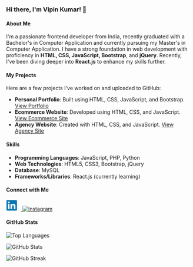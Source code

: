 ### Hi there, I'm Vipin Kumar! 👋

#### About Me

I'm a passionate frontend developer from India, recently graduated with a Bachelor's in Computer Application and currently pursuing my Master's in Computer Application. I have a strong foundation in web development with proficiency in **HTML, CSS, JavaScript, Bootstrap**, and **jQuery**. Recently, I've been diving deeper into **React.js** to enhance my skills further.

#### My Projects

Here are a few projects I've worked on and uploaded to GitHub:

- **Personal Portfolio**: Built using HTML, CSS, JavaScript, and Bootstrap. [View Portfolio](https://vipinkumar-70.github.io/Web-Portfolio/)
- **Ecommerce Website**: Developed using HTML, CSS, and JavaScript. [View Ecommerce Site](https://vipinstylehub.netlify.com/)
- **Agency Website**: Created with HTML, CSS, and JavaScript. [View Agency Site](https://github.com/VipinKumar-70/agency-website)

#### Skills

- **Programming Languages**: JavaScript, PHP, Python
- **Web Technologies**: HTML5, CSS3, Bootstrap, jQuery
- **Database**: MySQL
- **Frameworks/Libraries**: React.js (currently learning)

#### Connect with Me

<p align="left">
  <a href="https://linkedin.com/in/vipinkumar70" target="_blank">
    <img src="https://raw.githubusercontent.com/devicons/devicon/master/icons/linkedin/linkedin-original.svg" alt="LinkedIn" height="30" width="30" style="margin-right: 10px;" />
  </a>
  <a href="https://instagram.com/vipinkumar__70" target="_blank">
    <img src="https://upload.wikimedia.org/wikipedia/commons/a/a5/Instagram_icon.png" alt="Instagram" height="30" width="30" style="margin-right: 10px;" />
  </a>
</p>

#### GitHub Stats

<p align="left">
  <img src="https://github-readme-stats.vercel.app/api/top-langs/?username=vipinkumar-70&layout=compact&theme=dark" alt="Top Languages" />
</p>

<p align="left">
  <img src="https://github-readme-stats.vercel.app/api?username=vipinkumar-70&show_icons=true&theme=dark" alt="GitHub Stats" />
</p>

<p align="left">
  <img src="https://github-readme-streak-stats.herokuapp.com/?user=vipinkumar-70&theme=dark" alt="GitHub Streak" />
</p>
